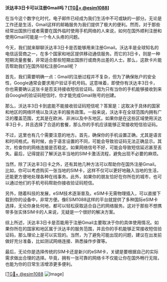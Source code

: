 **沃达丰3日卡可以注册Gmail吗？[[TG💪+ @esim1088](https://t.me/s/esim1088)]**

在当今这个数字化时代，电子邮件已经成为我们生活中不可或缺的一部分。无论是工作还是生活，Gmail这样的邮箱服务为我们提供了极大的便利。然而，对于那些经常出国旅行或者需要在国外临时使用手机网络的人来说，如何在国外顺利注册和使用Gmail可能是一个令人头疼的问题。

今天，我们就来聊聊沃达丰3日卡是否能够用来注册Gmail。沃达丰是全球知名的电信运营商之一，在多个国家和地区提供移动通信服务。而它的3日卡，则是一种短期流量套餐，非常适合那些短期出国旅行或商务出差的人士。那么，这款卡片能否帮助我们在国外轻松注册Gmail呢？

首先，我们需要明确一点：Gmail的注册过程并不复杂，但为了确保账户的安全性，Google通常会要求用户验证手机号码。这意味着，即使你有沃达丰3日卡，你也需要确认这张卡是否支持接收短信验证码。因为只有当你的手机能够接收到来自Google的验证码短信时，你才能完成Gmail账号的创建。

那么，沃达丰3日卡到底能不能接收验证码短信呢？答案是：这取决于具体的国家和地区的网络环境以及沃达丰的服务政策。一般来说，沃达丰在全球范围内拥有广泛的覆盖范围，尤其是在欧洲、非洲以及中东地区。如果你是在这些区域使用沃达丰3日卡，并且选择了合适的套餐，那么你的手机应该能够正常接收短信验证码。

不过，这里也有几个需要注意的地方。首先，确保你的手机设置正确，尤其是语言和时间格式。有时候，由于语言设置的不同，可能会导致验证码无法正确显示。其次，检查你的网络连接是否稳定。如果网络信号不好，可能会导致短信延迟甚至丢失。最后，记得提前了解沃达丰当地的SIM卡激活流程，避免出现不必要的麻烦。

当然，除了沃达丰3日卡之外，还有其他几种方法可以帮助你在国外注册Gmail。比如，你可以考虑购买一张当地的SIM卡，这样不仅可以更好地融入当地的生活，还能更方便地处理各种在线事务。此外，如果你的朋友恰好在你所在的城市，也可以通过他们的手机号码帮助你接收验证码短信。

另外，随着科技的发展，eSIM技术逐渐普及。eSIM卡无需物理插入，可以直接下载到你的设备中，非常方便。像ESIM1088这样的平台就提供了多种国际eSIM卡选择，无论你身处何地，都可以轻松获取适合自己的网络服务。这对于那些不想携带多张实体SIM卡的人来说，无疑是一个很好的解决方案。

综上所述，沃达丰3日卡是否能用于注册Gmail主要取决于你的具体使用情况。如果你所在的国家和地区属于沃达丰的服务范围，并且你的手机能够正常接收短信验证码，那么理论上是可以实现的。当然，为了避免可能出现的问题，建议在出发前做好充分准备，比如测试网络连接、熟悉操作步骤等。

最后，无论你是选择传统的SIM卡还是新兴的eSIM卡，关键是要根据自己的实际需求做出合理的选择。毕竟，拥有一张可靠的网络卡不仅能让你在国外畅行无阻，也能为你的日常生活增添更多便利。

[[TG💪+ @esim1088](https://t.me/s/esim1088) ![Image](https://i.postimg.cc/4NQfJmqS/Snipaste-2025-05-13-00-14-12.png)]